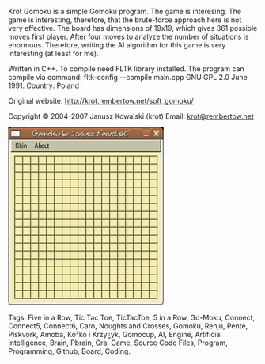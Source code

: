 Krot Gomoku is a simple Gomoku program. The game is interesing. The game is interesting, therefore, that the brute-force approach here is not very effective. The board has dimensions of 19x19, which gives 361 possible moves first player. After four moves to analyze the number of situations is enormous. Therefore, writing the AI algorithm for this game is very interesting (at least for me).

Written in C++. To compile need FLTK library installed. The program can compile via command: fltk-config --compile main.cpp GNU GPL 2.0 June 1991. Country: Poland

Original website: http://krot.rembertow.net/soft_gomoku/

Copyright © 2004-2007 Janusz Kowalski (krot) Email: krot@rembertow.net

![Tags: Five in a Row, Tic Tac Toe, TicTacToe, 5 in a Row, Go-Moku, Connect, Connect5, Connect6, Caro, Noughts and Crosses, Gomoku, Renju, Pente, Piskvork, Amoba, Kó³ko i Krzy¿yk, Gomocup, AI, Engine, Artificial Intelligence, Brain, Pbrain, Gra, Game, Source Code Files, Program, Programming, Github, Board, Coding.](dev013.png "Tags: Five in a Row, Tic Tac Toe, TicTacToe, 5 in a Row, Go-Moku, Connect, Connect5, Connect6, Caro, Noughts and Crosses, Gomoku, Renju, Pente, Piskvork, Amoba, Kó3ko i Krzy?yk, Gomocup, AI, Engine, Artificial Intelligence, Brain, Pbrain, Gra, Game, Source Code Files, Program, Programming, Github, Board, Coding.")

Tags: Five in a Row, Tic Tac Toe, TicTacToe, 5 in a Row, Go-Moku, Connect, Connect5, Connect6, Caro, Noughts and Crosses, Gomoku, Renju, Pente, Piskvork, Amoba, Kó³ko i Krzy¿yk, Gomocup, AI, Engine, Artificial Intelligence, Brain, Pbrain, Gra, Game, Source Code Files, Program, Programming, Github, Board, Coding.
